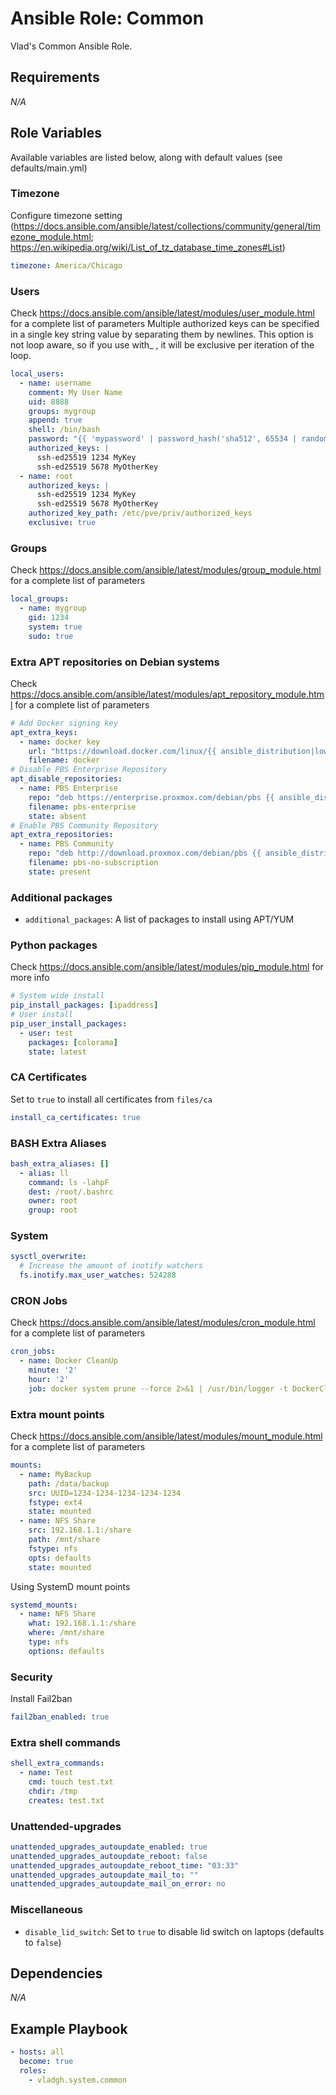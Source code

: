 # Ansible Role: Common

Vlad's Common Ansible Role.

## Requirements

*_N/A_*

## Role Variables

Available variables are listed below, along with default values (see defaults/main.yml)

### Timezone

Configure timezone setting (<https://docs.ansible.com/ansible/latest/collections/community/general/timezone_module.html>; <https://en.wikipedia.org/wiki/List_of_tz_database_time_zones#List>)

```yaml
timezone: America/Chicago
```

### Users

Check <https://docs.ansible.com/ansible/latest/modules/user_module.html> for a complete list of parameters
Multiple authorized keys can be specified in a single key string value by separating them by newlines.
This option is not loop aware, so if you use with_ , it will be exclusive per iteration of the loop.

```yaml
local_users:
  - name: username
    comment: My User Name
    uid: 8888
    groups: mygroup
    append: true
    shell: /bin/bash
    password: "{{ 'mypassword' | password_hash('sha512', 65534 | random(seed=inventory_hostname) | string ) }}"
    authorized_keys: |
      ssh-ed25519 1234 MyKey
      ssh-ed25519 5678 MyOtherKey
  - name: root
    authorized_keys: |
      ssh-ed25519 1234 MyKey
      ssh-ed25519 5678 MyOtherKey
    authorized_key_path: /etc/pve/priv/authorized_keys
    exclusive: true
```

### Groups

Check <https://docs.ansible.com/ansible/latest/modules/group_module.html> for a complete list of parameters

```yaml
local_groups:
  - name: mygroup
    gid: 1234
    system: true
    sudo: true
```

### Extra APT repositories on Debian systems

Check <https://docs.ansible.com/ansible/latest/modules/apt_repository_module.html> for a complete list of parameters

```yaml
# Add Docker signing key
apt_extra_keys:
  - name: docker key
    url: "https://download.docker.com/linux/{{ ansible_distribution|lower }}/gpg"
    filename: docker
# Disable PBS Enterprise Repository
apt_disable_repositories:
  - name: PBS Enterprise
    repo: "deb https://enterprise.proxmox.com/debian/pbs {{ ansible_distribution_release }} pbs-enterprise"
    filename: pbs-enterprise
    state: absent
# Enable PBS Community Repository
apt_extra_repositories:
  - name: PBS Community
    repo: "deb http://download.proxmox.com/debian/pbs {{ ansible_distribution_release }} pbs-no-subscription"
    filename: pbs-no-subscription
    state: present
```

### Additional packages

- `additional_packages`: A list of packages to install using APT/YUM

### Python packages

Check <https://docs.ansible.com/ansible/latest/modules/pip_module.html> for more info

```yaml
# System wide install
pip_install_packages: [ipaddress]
# User install
pip_user_install_packages:
  - user: test
    packages: [colorama]
    state: latest
```

### CA Certificates

Set to `true` to install all certificates from `files/ca`

```yaml
install_ca_certificates: true
```

### BASH Extra Aliases

```yaml
bash_extra_aliases: []
  - alias: ll
    command: ls -lahpF
    dest: /root/.bashrc
    owner: root
    group: root
```

### System

```yaml
sysctl_overwrite:
  # Increase the amount of inotify watchers
  fs.inotify.max_user_watches: 524288
```

### CRON Jobs

Check <https://docs.ansible.com/ansible/latest/modules/cron_module.html> for a complete list of parameters

```yaml
cron_jobs:
  - name: Docker CleanUp
    minute: '2'
    hour: '2'
    job: docker system prune --force 2>&1 | /usr/bin/logger -t DockerCleanUp
```

### Extra mount points

Check <https://docs.ansible.com/ansible/latest/modules/mount_module.html> for a complete list of parameters

```yaml
mounts:
  - name: MyBackup
    path: /data/backup
    src: UUID=1234-1234-1234-1234-1234
    fstype: ext4
    state: mounted
  - name: NFS Share
    src: 192.168.1.1:/share
    path: /mnt/share
    fstype: nfs
    opts: defaults
    state: mounted
```

Using SystemD mount points

```yaml
systemd_mounts:
  - name: NFS Share
    what: 192.168.1.1:/share
    where: /mnt/share
    type: nfs
    options: defaults
```

### Security

Install Fail2ban

```yaml
fail2ban_enabled: true
```

### Extra shell commands

```yaml
shell_extra_commands:
  - name: Test
    cmd: touch test.txt
    chdir: /tmp
    creates: test.txt
```

### Unattended-upgrades

```yaml
unattended_upgrades_autoupdate_enabled: true
unattended_upgrades_autoupdate_reboot: false
unattended_upgrades_autoupdate_reboot_time: "03:33"
unattended_upgrades_autoupdate_mail_to: ""
unattended_upgrades_autoupdate_mail_on_error: no
```

### Miscellaneous

- `disable_lid_switch`: Set to `true` to disable lid switch on laptops (defaults to `false`)

## Dependencies

*_N/A_*

## Example Playbook

```yaml
- hosts: all
  become: true
  roles:
    - vladgh.system.common
```
